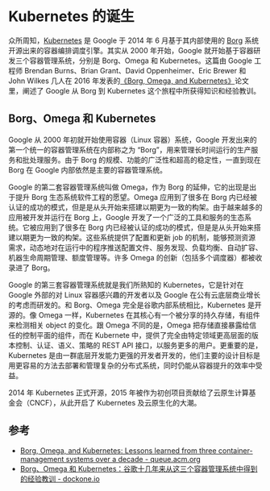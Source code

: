 # Kubernetes 的诞生

众所周知，[Kubernetes](http://kubernetes.io) 是 Google 于 2014 年 6 月基于其内部使用的 [Borg](https://research.google.com/pubs/pub43438.html) 系统开源出来的容器编排调度引擎。其实从 2000 年开始，Google 就开始基于容器研发三个容器管理系统，分别是 Borg、Omega 和 Kubernetes。这篇由 Google 工程师 Brendan Burns、Brian Grant、David Oppenheimer、Eric Brewer 和 John Wilkes 几人在 2016 年发表的[《Borg, Omega, and Kubernetes》](https://static.googleusercontent.com/media/research.google.com/en//pubs/archive/44843.pdf)论文里，阐述了 Google 从 Borg 到 Kubernetes 这个旅程中所获得知识和经验教训。

## Borg、Omega 和 Kubernetes

Google 从 2000 年初就开始使用容器（Linux 容器）系统，Google 开发出来的第一个统一的容器管理系统在内部称之为 “Borg”，用来管理长时间运行的生产服务和批处理服务。由于 Borg 的规模、功能的广泛性和超高的稳定性，一直到现在 Borg 在 Google 内部依然是主要的容器管理系统。

Google 的第二套容器管理系统叫做 Omega，作为 Borg 的延伸，它的出现是出于提升 Borg 生态系统软件工程的愿望。Omega 应用到了很多在 Borg 内已经被认证的成功的模式，但是是从头开始来搭建以期更为一致的构架。由于越来越多的应用被开发并运行在 Borg 上，Google 开发了一个广泛的工具和服务的生态系统。它被应用到了很多在 Borg 内已经被认证的成功的模式，但是是从头开始来搭建以期更为一致的构架。这些系统提供了配置和更新 job 的机制，能够预测资源需求，动态地对在运行中的程序推送配置文件、服务发现、负载均衡、自动扩容、机器生命周期管理、额度管理等。许多 Omega 的创新（包括多个调度器）都被收录进了 Borg。

Google 的第三套容器管理系统就是我们所熟知的 Kubernetes，它是针对在 Google 外部的对 Linux 容器感兴趣的开发者以及 Google 在公有云底层商业增长的考虑而研发的。和 Borg、Omega 完全是谷歌内部系统相比，Kubernetes 是开源的。像 Omega 一样，Kubernetes 在其核心有一个被分享的持久存储，有组件来检测相关 object 的变化。跟 Omega 不同的是，Omega 把存储直接暴露给信任的控制平面的组件，而在 Kubernete 中，提供了完全由特定领域更高层面的版本控制、认证、语义、策略的 REST API 接口，以服务更多的用户。更重要的是，Kubernetes 是由一群底层开发能力更强的开发者开发的，他们主要的设计目标是用更容易的方法去部署和管理复杂的分布式系统，同时仍能从容器提升的效率中受益。

2014 年 Kubernetes 正式开源，2015 年被作为初创项目贡献给了云原生计算基金会（CNCF），从此开启了 Kubernetes 及云原生化的大潮。

## 参考

- [Borg, Omega, and Kubernetes: Lessons learned from three container-management systems over a decade - queue.acm.org](https://queue.acm.org/detail.cfm?id=2898444)
- [Borg、Omega 和 Kubernetes：谷歌十几年来从这三个容器管理系统中得到的经验教训 - dockone.io](http://dockone.io/article/1153)